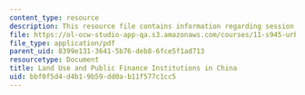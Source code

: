 ```yaml
---
content_type: resource
description: This resource file contains information regarding session 4.
file: https://ol-ocw-studio-app-qa.s3.amazonaws.com/courses/11-s945-urbanizing-china-a-reflective-dialogue-fall-2013/bbf0f5d4d4b19b59dd0ab11f577c1cc5_MIT11_S945F13_Session4.pdf
file_type: application/pdf
parent_uid: 8399e131-3641-5b76-deb8-6fce5f1ad713
resourcetype: Document
title: Land Use and Public Finance Institutions in China
uid: bbf0f5d4-d4b1-9b59-dd0a-b11f577c1cc5
---
```

